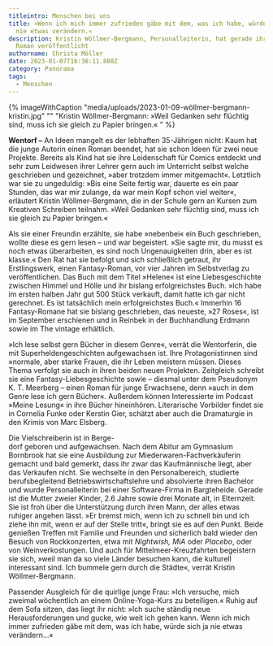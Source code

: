 ```yaml
---
titleintro: Menschen bei uns
title: »Wenn ich mich immer zufrieden gäbe mit dem, was ich habe, würde sich ja
  nie etwas verändern.«
description: Kristin Wöllmer-Bergmann, Personalleiterin, hat gerade ihren 16.
  Roman veröffentlicht
authorname: Christa Möller
date: 2023-01-07T16:38:11.888Z
category: Panorama
tags:
  - Menschen
---
```



{% imageWithCaption "media/uploads/2023-01-09-wöllmer-bergmann-kristin.jpg" "" "Kristin Wöllmer-Bergmann: »Weil Gedanken sehr flüchtig sind, muss ich sie gleich zu Papier bringen.«      " %}

**Wentorf –** An Ideen mangelt es der lebhaften 35-Jährigen nicht: Kaum hat die junge Autorin einen Roman beendet, hat sie schon Ideen für zwei neue Projekte. Bereits als Kind hat sie ihre Leidenschaft für Comics entdeckt und sehr zum Leidwesen ihrer Lehrer gern auch im Unterricht selbst welche geschrieben und gezeichnet, »aber trotzdem immer mitgemacht«. Letztlich war sie zu ungeduldig: »Bis eine Seite fertig war, dauerte es ein paar Stunden, das war mir zulange, da war mein Kopf schon viel weiter«, erläutert Kristin Wöllmer-Bergmann, die in der Schule gern an Kursen zum Kreativen Schreiben teilnahm. »Weil Gedanken sehr flüchtig sind, muss ich sie gleich zu Papier bringen.« 

Als sie einer Freundin erzählte, sie habe »nebenbei« ein Buch geschrieben, wollte diese es gern lesen – und war begeistert. »Sie sagte mir, du musst es noch etwas überarbeiten, es sind noch Ungenauigkeiten drin, aber es ist klasse.« Den Rat hat sie befolgt und sich schließlich getraut, ihr Erstlingswerk, einen Fantasy-Roman, vor vier Jahren im Selbstverlag zu veröffentlichen. Das Buch mit dem Titel »Helene« ist eine Liebesgeschichte zwischen Himmel und Hölle und ihr bislang erfolgreichstes Buch. »Ich habe im ersten halben Jahr gut 500 Stück verkauft, damit hatte ich gar nicht gerechnet. Es ist tatsächlich mein erfolgreichstes Buch.« Immerhin 16 Fantasy-Romane hat sie bislang geschrieben, das neueste, »27 Roses«, ist im September erschienen und in Reinbek in der Buchhandlung Erdmann sowie im The vintage erhältlich. 

»Ich lese selbst gern Bücher in diesem Genre«, verrät die Wentorferin, die mit Superheldengeschichten aufgewachsen ist. Ihre Protagonistinnen sind »normale, aber starke Frauen, die ihr Leben meistern müssen. Dieses Thema verfolgt sie auch in ihren beiden neuen Projekten. Zeitgleich schreibt sie eine Fantasy-Liebesgeschichte sowie – diesmal unter dem Pseudonym K. T. Meerberg – einen Roman für junge Erwachsene, denn »auch in dem Genre lese ich gern Bücher«. Außerdem können Interessierte im Podcast »Meine Lesung« in ihre Bücher hineinhören. Literarische Vorbilder findet sie in Cornelia Funke oder Kerstin Gier, schätzt aber auch die Dramaturgie in den Krimis von Marc Elsberg.

Die Vielschreiberin ist in Berge-\
dorf geboren und aufgewachsen. Nach dem Abitur am Gymnasium Bornbrook hat sie eine Ausbildung zur Miederwaren-Fachverkäuferin gemacht und bald gemerkt, dass ihr zwar das Kaufmännische liegt, aber das Verkaufen nicht. Sie wechselte in den Personalbereich, studierte berufsbegleitend Betriebswirtschaftslehre und absolvierte ihren Bachelor und wurde Personalleiterin bei einer Software-Firma in Bargteheide. Gerade ist die Mutter zweier Kinder, 2.6 Jahre sowie drei Monate alt, in Elternzeit. Sie ist froh über die Unterstützung durch ihren Mann, der alles etwas ruhiger angehen lässt. »Er bremst mich, wenn ich zu schnell bin und ich ziehe ihn mit, wenn er auf der Stelle tritt«, bringt sie es auf den Punkt. Beide genießen Treffen mit Familie und Freunden und sicherlich bald wieder den Besuch von Rockkonzerten, etwa mit *Nightwish, MiA* oder *Placebo*, oder von Weinverkostungen. Und auch für Mittelmeer-Kreuzfahrten begeistern sie sich, »weil man da so viele Länder besuchen kann, die kulturell interessant sind. Ich bummele gern durch die Städte«, verrät Kristin Wöllmer-Bergmann.

Passender Ausgleich für die quirlige junge Frau: »Ich versuche, mich zweimal wöchentlich an einem Online-Yoga-Kurs zu beteiligen.« Ruhig auf dem Sofa sitzen, das liegt ihr nicht: »Ich suche ständig neue Herausforderungen und gucke, wie weit ich gehen kann. Wenn ich mich immer zufrieden gäbe mit dem, was ich habe, würde sich ja nie etwas verändern…«